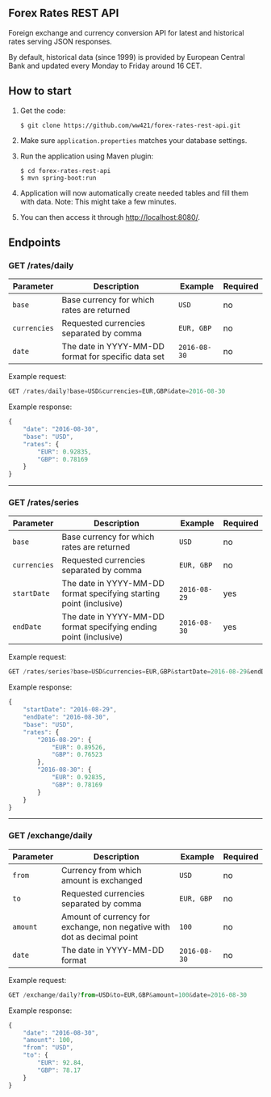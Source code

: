 ## Forex Rates REST API
Foreign exchange and currency conversion API for latest and historical rates serving JSON responses.

By default, historical data (since 1999) is provided by European Central Bank and updated every Monday to Friday around 16 CET. 

## How to start
1. Get the code:

    ```
    $ git clone https://github.com/ww421/forex-rates-rest-api.git
    ```
2. Make sure `application.properties` matches your database settings.
3. Run the application using Maven plugin:

    ```
    $ cd forex-rates-rest-api
    $ mvn spring-boot:run
    ```
4. Application will now automatically create needed tables and fill them with data. Note: This might take a few minutes.
5. You can then access it through <http://localhost:8080/>.

## Endpoints

### GET /rates/daily

Parameter | Description | Example | Required
--- | --- | --- | ---
`base` | Base currency for which rates are returned | `USD` | no
`currencies` | Requested currencies separated by comma | `EUR, GBP` | no
`date` | The date in YYYY-MM-DD format for specific data set | `2016-08-30` | no

Example request:
```javascript
GET /rates/daily?base=USD&currencies=EUR,GBP&date=2016-08-30
```

Example response:
```javascript
{
    "date": "2016-08-30",
    "base": "USD",
    "rates": {
        "EUR": 0.92835,
        "GBP": 0.78169
    }
}
```

---

### GET /rates/series

Parameter | Description | Example | Required
--- | --- | --- | ---
`base` | Base currency for which rates are returned | `USD` | no
`currencies` | Requested currencies separated by comma | `EUR, GBP` | no
`startDate` | The date in YYYY-MM-DD format specifying starting point (inclusive) | `2016-08-29` | yes
`endDate` | The date in YYYY-MM-DD format specifying ending point (inclusive) | `2016-08-30` | yes

Example request:
```javascript
GET /rates/series?base=USD&currencies=EUR,GBP&startDate=2016-08-29&endDate=2016-08-30
```

Example response:
```javascript
{
    "startDate": "2016-08-29",
    "endDate": "2016-08-30",
    "base": "USD",
    "rates": {
        "2016-08-29": {
            "EUR": 0.89526,
            "GBP": 0.76523
        },
        "2016-08-30": {
            "EUR": 0.92835,
            "GBP": 0.78169
        }
    }
}
```

---

### GET /exchange/daily

Parameter | Description | Example | Required
--- | --- | --- | ---
`from` | Currency from which amount is exchanged | `USD` | no
`to` | Requested currencies separated by comma | `EUR, GBP` | no
`amount` | Amount of currency for exchange, non negative with dot as decimal point | `100` | no
`date` | The date in YYYY-MM-DD format | `2016-08-30` | no

Example request:
```javascript
GET /exchange/daily?from=USD&to=EUR,GBP&amount=100&date=2016-08-30
```

Example response:
```javascript
{
    "date": "2016-08-30",
    "amount": 100,
    "from": "USD",
    "to": {
        "EUR": 92.84,
        "GBP": 78.17
    }
}
```

